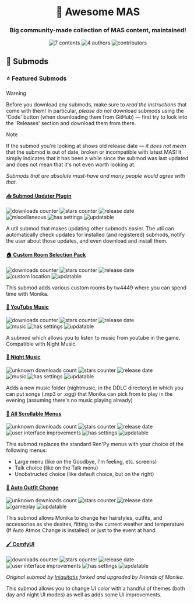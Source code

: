 <h1 align="center">💃 Awesome MAS</h1>
<h3 align="center">Big community-made collection of MAS content, maintained!</h3>

<p align="center">
    <img alt="7 contents" src="https://img.shields.io/badge/📦_Contents-7-green">
    <img alt="4 authors" src="https://img.shields.io/badge/🧑‍🎨_Authors-4-blue">
    <img alt="contributors" src="https://img.shields.io/github/contributors-anon/friends-of-monika/mas-awesome-content?label=👷+contributors">
</p>

## 🔧 Submods

### ⭐ Featured Submods

> [!WARNING]
> Before you download any submods, make sure to *read the instructions* that
> come with them! In particular, *please do not* download submods using the
> 'Code' button (when downloading them from GitHub) &mdash; first try to look
> into the 'Releases' section and download them from there.

> [!NOTE]
> If the submod you're looking at shows old release date &mdash; *it does not
> mean* that the submod is out of date, broken or incompatible with latest MAS!
> It simply indicates that it has been a while since the submod was last
> updated and does not mean that it's not even worth looking at.

*Submods that are absolute must-have and many people would agree with that.*

#### [📥 Submod Updater Plugin](https://github.com/booplicate/MAS-Submods-SubmodUpdaterPlugin)

![downloads counter](https://img.shields.io/github/downloads/booplicate/MAS-Submods-SubmodUpdaterPlugin/total?label=📥+downloads)
![stars counter](https://img.shields.io/github/stars/booplicate/MAS-Submods-SubmodUpdaterPlugin?label=⭐+stars)
![release date](https://img.shields.io/github/release-date/booplicate/MAS-Submods-SubmodUpdaterPlugin?label=⏳+release)
<br>
![miscellaneous](https://img.shields.io/badge/⚗️-miscellaneous-purple)
![has settings](https://img.shields.io/badge/🔧-has_settings-lightgray)
![updatable](https://img.shields.io/badge/📥-updatable-yellow)

A util submod that makes updating other submods easier. The util can
automatically check updates for installed (and registered) submods, notify the
user about those updates, and even download and install them.


#### [🏠 Custom Room Selection Pack](https://github.com/tw4449-s-MAS-Submods/tw4449-Custom-Room-Selection-Pack-Main-Repository)

![downloads counter](https://img.shields.io/github/downloads/tw4449-s-MAS-Submods/tw4449-Custom-Room-Selection-Pack-Main-Repository/total?label=📥+downloads)
![stars counter](https://img.shields.io/github/stars/tw4449-s-MAS-Submods/tw4449-Custom-Room-Selection-Pack-Main-Repository?label=⭐+stars)
![release date](https://img.shields.io/github/release-date/tw4449-s-MAS-Submods/tw4449-Custom-Room-Selection-Pack-Main-Repository?label=⏳+release)
<br>
![custom location](https://img.shields.io/badge/🌳-custom_location-green)
![updatable](https://img.shields.io/badge/📥-updatable-yellow)

This submod adds various custom rooms by tw4449 where you can spend time with Monika.


#### [🎵 YouTube Music](https://github.com/Booplicate/MAS-Submods-YouTubeMusic)

![downloads counter](https://img.shields.io/github/downloads/Booplicate/MAS-Submods-YouTubeMusic/total?label=📥+downloads)
![stars counter](https://img.shields.io/github/stars/Booplicate/MAS-Submods-YouTubeMusic?label=⭐+stars)
![release date](https://img.shields.io/github/release-date/Booplicate/MAS-Submods-YouTubeMusic?label=⏳+release)
<br>
![music](https://img.shields.io/badge/🎼-music-lightblue)
![has settings](https://img.shields.io/badge/🔧-has_settings-lightgray)
![updatable](https://img.shields.io/badge/📥-updatable-yellow)

A submod which allows you to listen to music from youtube in the game.
Compatible with Night Music.


#### [🌙 Night Music](https://github.com/multimokia/MAS-Submod-Nightmusic)

![unknown downloads count](https://img.shields.io/badge/📥_downloads-N/A-yellow)
![stars counter](https://img.shields.io/github/stars/multimokia/MAS-Submod-Nightmusic?label=⭐+stars)
![release date](https://img.shields.io/github/release-date/multimokia/MAS-Submod-Nightmusic?label=⏳+release)
<br>
![music](https://img.shields.io/badge/🎼-music-lightblue)
![has settings](https://img.shields.io/badge/🔧-has_settings-lightgray)
![updatable](https://img.shields.io/badge/📥-updatable-yellow)

Adds a new music folder (nightmusic, in the DDLC directory) in which you can put
songs (.mp3 or .ogg) that Monika can pick from to play in the evening (assuming
there's no music playing already)


#### [📜 All Scrollable Menus](https://github.com/multimokia/MAS-Submod-consistent-menus)

![unknown downloads count](https://img.shields.io/badge/📥_downloads-N/A-yellow)
![stars counter](https://img.shields.io/github/stars/multimokia/MAS-Submod-consistent-menus?label=⭐+stars)
![release date](https://img.shields.io/github/release-date/multimokia/MAS-Submod-consistent-menus?label=⏳+release)
<br>
![user interface improvements](https://img.shields.io/badge/🖌️-UI_improvements-pink)
![has settings](https://img.shields.io/badge/🔧-has_settings-lightgray)
![updatable](https://img.shields.io/badge/📥-updatable-yellow)

This submod replaces the standard Ren'Py menus with your choice of the
following menus:
- Large menu (like on the Goodbye, I'm feeling, etc. screens)
- Talk choice (like on the Talk menu)
- Unobstructed choice (like default choice, but on the right)


#### [👗 Auto Outfit Change](https://github.com/multimokia/MAS-Submod-Auto-Outfit-Change)

![unknown downloads count](https://img.shields.io/badge/📥_downloads-N/A-yellow)
![stars counter](https://img.shields.io/github/stars/multimokia/MAS-Submod-Auto-Outfit-Change?label=⭐+stars)
![release date](https://img.shields.io/github/release-date/multimokia/MAS-Submod-Auto-Outfit-Change?label=⏳+release)
<br>
![gameplay](https://img.shields.io/badge/⚙️-gameplay-blue)
![updatable](https://img.shields.io/badge/📥-updatable-yellow)

This submod allows Monika to change her hairstyles, outfits, and accessories as
she desires, fitting to the current weather and temperature (If Auto Atmos
Change is installed) or just to the event at hand.

#### [🖌️ ComfyUI](https://github.com/Friends-of-Monika/ddlc-comfy-ui)

![downloads counter](https://img.shields.io/github/downloads/Friends-of-Monika/ddlc-comfy-ui/total?label=📥+downloads)
![stars counter](https://img.shields.io/github/stars/Friends-of-Monika/ddlc-comfy-ui?label=⭐+stars)
![release date](https://img.shields.io/github/release-date/Friends-of-Monika/ddlc-comfy-ui?label=⏳+release)
<br>
![user interface improvements](https://img.shields.io/badge/🖌️-UI_improvements-pink)
![has settings](https://img.shields.io/badge/🔧-has_settings-lightgray)
![updatable](https://img.shields.io/badge/📥-updatable-yellow)

*Original submod by [Iniquitatis](https://github.com/Iniquitatis/DDLCComfyUI)
forked and upgraded by Friends of Monika.*

This submod allows you to change UI color with a handful of themes (both day and
night UI modes) as well as adds some UI improvements.